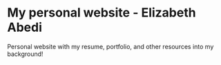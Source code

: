 # My personal website - Elizabeth Abedi
Personal website with my resume, portfolio, and other resources into my background!
